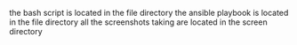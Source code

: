 the bash script is located in the file directory
the ansible playbook is located in the file directory
all the screenshots taking are located in the screen directory
